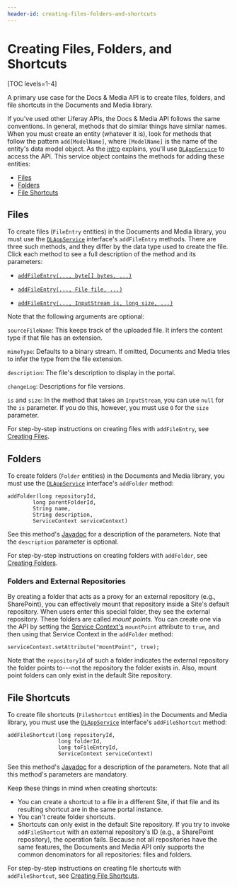 ```yaml
---
header-id: creating-files-folders-and-shortcuts
---
```


# Creating Files, Folders, and Shortcuts

[TOC levels=1-4]

A primary use case for the Docs &amp; Media API is to create files, folders, and 
file shortcuts in the Documents and Media library. 

If you've used other Liferay APIs, the Docs &amp; Media API follows the same 
conventions. In general, methods that do similar things have similar names. When 
you must create an entity (whatever it is), look for methods that follow the 
pattern `add[ModelName]`, where `[ModelName]` is the name of the entity's data 
model object. As the 
[intro](/docs/7-2/frameworks/-/knowledge_base/f/documents-and-media-api)
explains, you'll use 
[`DLAppService`](@platform-ref@/7.2-latest/javadocs/portal-kernel/com/liferay/document/library/kernel/service/DLAppService.html) 
to access the API. This service object contains the methods for adding these 
entities: 

-   [Files](#files)
-   [Folders](#folders)
-   [File Shortcuts](#file-shortcuts)

## Files

To create files (`FileEntry` entities) in the Documents and Media library, you 
must use the 
[`DLAppService`](@platform-ref@/7.2-latest/javadocs/portal-kernel/com/liferay/document/library/kernel/service/DLAppService.html) 
interface's `addFileEntry` methods. There are three such methods, and they 
differ by the data type used to create the file. Click each method to see a 
full description of the method and its parameters: 

-   [`addFileEntry(..., byte[] bytes, ...)`](@platform-ref@/7.2-latest/javadocs/portal-kernel/com/liferay/document/library/kernel/service/DLAppService.html#addFileEntry-long-long-java.lang.String-java.lang.String-java.lang.String-java.lang.String-java.lang.String-byte:A-com.liferay.portal.kernel.service.ServiceContext-) 

-   [`addFileEntry(..., File file, ...)`](@platform-ref@/7.2-latest/javadocs/portal-kernel/com/liferay/document/library/kernel/service/DLAppService.html#addFileEntry-long-long-java.lang.String-java.lang.String-java.lang.String-java.lang.String-java.lang.String-java.io.File-com.liferay.portal.kernel.service.ServiceContext-)

-   [`addFileEntry(..., InputStream is, long size, ...)`](@platform-ref@/7.2-latest/javadocs/portal-kernel/com/liferay/document/library/kernel/service/DLAppService.html#addFileEntry-long-long-java.lang.String-java.lang.String-java.lang.String-java.lang.String-java.lang.String-java.io.InputStream-long-com.liferay.portal.kernel.service.ServiceContext-)

Note that the following arguments are optional: 

`sourceFileName`: This keeps track of the uploaded file. It infers the content 
type if that file has an extension. 

`mimeType`: Defaults to a binary stream. If omitted, Documents and Media tries 
to infer the type from the file extension. 

`description`: The file's description to display in the portal. 

`changeLog`: Descriptions for file versions. 

`is` and `size`: In the method that takes an `InputStream`, you can use `null` 
for the `is` parameter. If you do this, however, you must use `0` for the `size` 
parameter. 

For step-by-step instructions on creating files with `addFileEntry`, see 
[Creating Files](/docs/7-2/frameworks/-/knowledge_base/f/creating-files). 

## Folders

To create folders (`Folder` entities) in the Documents and Media library, you 
must use the 
[`DLAppService`](@platform-ref@/7.2-latest/javadocs/portal-kernel/com/liferay/document/library/kernel/service/DLAppService.html) 
interface's `addFolder` method: 

    addFolder(long repositoryId, 
            long parentFolderId, 
            String name, 
            String description, 
            ServiceContext serviceContext)

See this method's 
[Javadoc](@platform-ref@/7.2-latest/javadocs/portal-kernel/com/liferay/document/library/kernel/service/DLAppService.html#addFolder-long-long-java.lang.String-java.lang.String-com.liferay.portal.kernel.service.ServiceContext-) 
for a description of the parameters. Note that the `description` parameter is 
optional. 

For step-by-step instructions on creating folders with `addFolder`, see 
[Creating Folders](/docs/7-2/frameworks/-/knowledge_base/f/creating-folders). 

### Folders and External Repositories

By creating a folder that acts as a proxy for an external repository (e.g., 
SharePoint), you can effectively mount that repository inside a Site's default 
repository. When users enter this special folder, they see the external 
repository. These folders are called *mount points*. You can create one via the 
API by setting the 
[Service Context's](/docs/7-2/appdev/-/knowledge_base/a/understanding-servicecontext) 
`mountPoint` attribute to `true`, and then using that Service Context in the 
`addFolder` method: 

    serviceContext.setAttribute("mountPoint", true);

Note that the `repositoryId` of such a folder indicates the external repository 
the folder points to---not the repository the folder exists in. Also, mount 
point folders can only exist in the default Site repository. 

## File Shortcuts

To create file shortcuts (`FileShortcut` entities) in the Documents and Media 
library, you must use the 
[`DLAppService`](@platform-ref@/7.2-latest/javadocs/portal-kernel/com/liferay/document/library/kernel/service/DLAppService.html) 
interface's `addFileShortcut` method: 

    addFileShortcut(long repositoryId, 
                    long folderId, 
                    long toFileEntryId, 
                    ServiceContext serviceContext)

See this method's 
[Javadoc](@platform-ref@/7.2-latest/javadocs/portal-kernel/com/liferay/document/library/kernel/service/DLAppService.html#addFileShortcut-long-long-long-com.liferay.portal.kernel.service.ServiceContext-) 
for a description of the parameters. Note that all this method's parameters are 
mandatory. 

Keep these things in mind when creating shortcuts: 

-   You can create a shortcut to a file in a different Site, if that file and 
    its resulting shortcut are in the same portal instance. 
-   You can't create folder shortcuts. 
-   Shortcuts can only exist in the default Site repository. If you try to 
    invoke `addFileShortcut` with an external repository's ID (e.g., 
    a SharePoint repository), the operation fails. Because not all repositories
    have the same features, the Documents and Media API only supports the
    common denominators for all repositories: files and folders. 

For step-by-step instructions on creating file shortcuts with `addFileShortcut`, 
see 
[Creating File Shortcuts](/docs/7-2/frameworks/-/knowledge_base/f/creating-file-shortcuts). 
